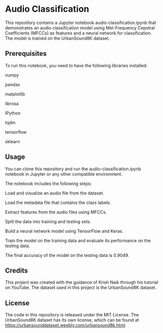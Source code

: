 # Audio Classification
This repository contains a Jupyter notebook audio-classification.ipynb that demonstrates an audio classification model using Mel-Frequency Cepstral Coefficients (MFCCs) as features and a neural network for classification. The model is trained on the UrbanSound8K dataset.

## Prerequisites
To run this notebook, you need to have the following libraries installed:

numpy

pandas

matplotlib

librosa

IPython

tqdm

tensorflow

sklearn

## Usage

You can clone this repository and run the audio-classification.ipynb notebook in Jupyter or any other compatible environment.

The notebook includes the following steps:

Load and visualize an audio file from the dataset.

Load the metadata file that contains the class labels.

Extract features from the audio files using MFCCs.

Split the data into training and testing sets.

Build a neural network model using TensorFlow and Keras.

Train the model on the training data and evaluate its performance on the testing data.

The final accuracy of the model on the testing data is 0.9049.

## Credits
This project was created with the guidance of Krish Naik through his tutorial on YouTube. The dataset used in this project is the UrbanSound8K dataset.

## License
The code in this repository is released under the MIT License. The UrbanSound8K dataset has its own license, which can be found at https://urbansounddataset.weebly.com/urbansound8k.html.
